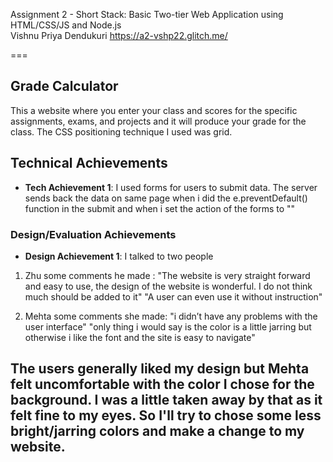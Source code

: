 Assignment 2 - Short Stack: Basic Two-tier Web Application using HTML/CSS/JS and Node.js  
Vishnu Priya Dendukuri https://a2-vshp22.glitch.me/

===
## Grade Calculator
This a website where you enter your class and scores for the specific assignments, exams, and projects and it will produce your grade for the class. The CSS positioning technique I used was grid.

## Technical Achievements
- **Tech Achievement 1**: I used forms for users to submit data. The server sends back the data on same page when i did the e.preventDefault() function in the submit and when i set the action of the forms to ""

### Design/Evaluation Achievements
- **Design Achievement 1**: I talked to two people 
1. Zhu
some comments he made : "The website is very straight forward and easy to use, the design of the website is wonderful. I do not think much should be added to it"
"A user can even use it without instruction"

2. Mehta
some comments she made: "i didn’t have any problems with the user interface"
"only thing i would say is the color is a little jarring but otherwise i like the font and the site is easy to navigate"

The users generally liked my design but Mehta felt uncomfortable with the color I chose for the background. I was a little taken away by that as it felt fine to my eyes. So I'll try to chose some less bright/jarring colors and make a change to my website.
---
